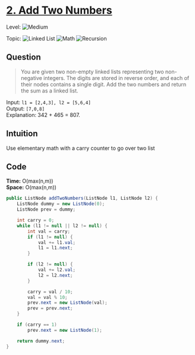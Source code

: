 # [2. Add Two Numbers](https://leetcode.com/problems/add-two-numbers/)

Level: ![Medium](https://img.shields.io/badge/-Medium-ff8000)

Topic: ![Linked List](https://img.shields.io/badge/-Linked_List-0066cc) ![Math](https://img.shields.io/badge/-Math-8800cc) ![Recursion](https://img.shields.io/badge/-Recursion-00cccc)

## Question

> You are given two non-empty linked lists representing two non-negative integers. The digits are stored in reverse order, and each of their nodes contains a single digit. Add the two numbers and return the sum as a linked list.

Input: `l1 = [2,4,3], l2 = [5,6,4]`\
Output: `[7,0,8]`\
Explanation: 342 + 465 = 807.

## Intuition

Use elementary math with a carry counter to go over two list

## Code

**Time:** O(max(n,m))\
**Space:** O(max(n,m))

```java
public ListNode addTwoNumbers(ListNode l1, ListNode l2) {
    ListNode dummy = new ListNode(0);
    ListNode prev = dummy;

    int carry = 0;
    while (l1 != null || l2 != null) {
        int val = carry;
        if (l1 != null) {
            val += l1.val;
            l1 = l1.next;
        }

        if (l2 != null) {
            val += l2.val;
            l2 = l2.next;
        }

        carry = val / 10;
        val = val % 10;
        prev.next = new ListNode(val);
        prev = prev.next;
    }

    if (carry == 1)
        prev.next = new ListNode(1);

    return dummy.next;
}
```
